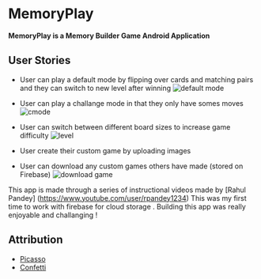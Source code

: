 # MemoryPlay
**MemoryPlay is a Memory Builder Game Android Application** 
## User Stories

- User can play a default mode by flipping over cards and matching pairs and they can switch to new level after winning 
![default mode](https://user-images.githubusercontent.com/56464485/103129772-0a92f380-46c0-11eb-8d1c-f32a9154bfa5.png)

- User can play a challange mode in that they only have somes moves
![cmode](https://user-images.githubusercontent.com/56464485/103129767-049d1280-46c0-11eb-8118-9286c9687b3f.png)

- User can switch between different board sizes to increase game difficulty
![level](https://user-images.githubusercontent.com/56464485/103129777-0c5cb700-46c0-11eb-913a-6d5773bd4a89.png)

- User create their custom game by uploading images
- User can download any custom games others have made (stored on Firebase)
![download game](https://user-images.githubusercontent.com/56464485/103129771-0961c680-46c0-11eb-8a41-3c4b343d82a8.png)

This app is made through a series of instructional videos made by [Rahul Pandey] (https://www.youtube.com/user/rpandey1234)
This was my first time to work with firebase for cloud storage . Building this app was really enjoyable and challanging ! 


## Attribution
- [Picasso](https://github.com/square/picasso)
- [Confetti](https://github.com/jinatonic/confetti)
